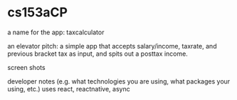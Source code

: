 # cs153aCP

a name for the app: taxcalculator

an elevator pitch: a simple app that accepts salary/income, taxrate, and previous bracket tax as input, and spits out a posttax income.

screen shots

developer notes (e.g. what technologies you are using, what packages your using, etc.)
uses react, reactnative, async

